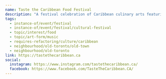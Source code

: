 ```yaml
---
name: Taste the Caribbean Food Festival
description: "A festival celebration of Caribbean culinary arts featuring food and related products from Jamaica, Trinidad and Tobago, Barbados, Saint Lucia, The Bahamas, Guadeloupe, Guyana, Dominica, and Haiti. The free, family-friendly festival brings Caribbean culture, history, arts, and food to Toronto through local chefs, restaurants, vendors, live music, and entertainment."
tags:
  - instance-of/event/festival
  - instance-of/event/festival/cultural-festival
  - topic/interest/food
  - topic/art-form/music
  - requires-refactoring/culture/caribbean
  - neighbourhood/old-toronto/old-town
  - neighbourhood/old-toronto
link: https://tastethecaribbean.ca
social:
  instagram: https://www.instagram.com/tastethecaribbean.ca/
  facebook: https://www.facebook.com/TasteTheCaribbean.CA/
---
```

